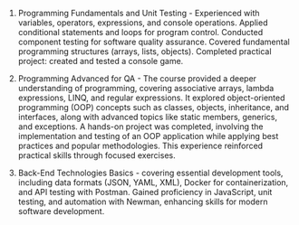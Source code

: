 01. Programming Fundamentals and Unit Testing - Experienced with variables, operators, expressions, and console operations. Applied conditional statements and loops for program control. Conducted component testing for software quality assurance. Covered fundamental programming structures (arrays, lists, objects). Completed practical project: created and tested a console game.

02. Programming Advanced for QA - The course provided a deeper understanding of programming, covering associative arrays, lambda expressions, LINQ, and regular expressions. It explored object-oriented programming (OOP) concepts such as classes, objects, inheritance, and interfaces, along with advanced topics like static members, generics, and exceptions. 
A hands-on project was completed, involving the implementation and testing of an OOP application while applying best practices and popular methodologies. This experience reinforced practical skills through focused exercises.

03. Back-End Technologies Basics - covering essential development tools, including data formats (JSON, YAML, XML), Docker for containerization, and API testing with Postman. Gained proficiency in JavaScript, unit testing, and automation with Newman, enhancing skills for modern software development.



